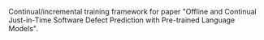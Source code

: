 Continual/incremental training framework for paper "Offline and Continual Just-in-Time Software Defect Prediction with Pre-trained Language Models".
